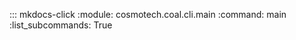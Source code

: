 ::: mkdocs-click
    :module: cosmotech.coal.cli.main
    :command: main
    :list_subcommands: True